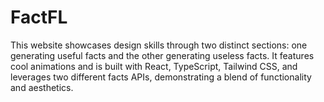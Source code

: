 # FactFL
  This website showcases design skills through two distinct sections: one generating useful facts and the other generating useless facts. It features cool animations and is built with React, TypeScript, Tailwind CSS, and leverages two different facts APIs, demonstrating a blend of functionality and aesthetics.
